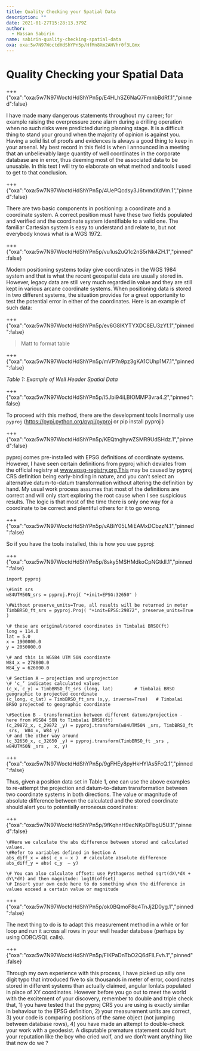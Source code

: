 ```yaml
---
title: Quality Checking your Spatial Data
description: ""
date: 2021-01-27T15:28:13.379Z
author:
  - Hassan Sabirin
name: sabirin-quality-checking-spatial-data
oxa: oxa:5w7N97WoctdHdShYPn5p/HfMn8Xm2AHVhr0f3LGmx
---
```


# Quality Checking your Spatial Data

+++ {"oxa":"oxa:5w7N97WoctdHdShYPn5p/E4HLhSZ6NaQ7FmnbBdRf.1","pinned":false}

I have made many dangerous statements throughout my career; for example raising the overpressure zone alarm during a drilling operation when no such risks were predicted during planning stage. It is a difficult thing to stand your ground when the majority of opinion is against you. Having a solid list of proofs and evidences is always a good thing to keep in your arsenal. My best record in this field is when I announced in a meeting that an unbelievably large quantity of well coordinates in the corporate database are in error, thus deeming most of the associated data to be unusable. In this text I will try to elaborate on what method and tools I used to get to that conclusion.

+++ {"oxa":"oxa:5w7N97WoctdHdShYPn5p/4UePQcdsy3J6tvmdXdVm.1","pinned":false}

There are two basic components in positioning: a coordinate and a coordinate system. A correct position must have these two fields populated and verified and the coordinate system identifiable to a valid one. The familiar Cartesian system is easy to understand and relate to, but not everybody knows what is a WGS 1972.

+++ {"oxa":"oxa:5w7N97WoctdHdShYPn5p/vu1us2uQ1c2nS5rNk4ZH.1","pinned":false}

Modern positioning systems today give coordinates in the WGS 1984 system and that is what the recent geospatial data are usually stored in. However, legacy data are still very much regarded in value and they are still kept in various arcane coordinate systems. When positioning data is stored in two different systems, the situation provides for a great opportunity to test the potential error in either of the coordinates. Here is an example of such data:

+++ {"oxa":"oxa:5w7N97WoctdHdShYPn5p/ev6G8lKYTYXDC8EU3zYf.1","pinned":false}

> Matt to format table

+++ {"oxa":"oxa:5w7N97WoctdHdShYPn5p/mVP7n9pz3gKA1CUhp1M7.1","pinned":false}

*Table 1: Example of Well Header Spatial Data*

+++ {"oxa":"oxa:5w7N97WoctdHdShYPn5p/I5Jbi94iLBIOMMP3vra4.2","pinned":false}

To proceed with this method, there are the development tools I normally use `pyproj` (<https://pypi.python.org/pypi/pyproj> or pip install pyproj )

+++ {"oxa":"oxa:5w7N97WoctdHdShYPn5p/KEQtnghywZSMR9UdSHdz.1","pinned":false}

pyproj comes pre-installed with EPSG definitions of coordinate systems. However, I have seen certain definitions from pyproj which deviates from the official registry at www.epsg-registry.org.This may be caused by pyproj CRS definition being early-binding in nature, and you can’t select an alternative datum-to-datum transformation without altering the definition by hand. My usual work process assumes that most of the definitions are correct and will only start exploring the root cause when I see suspicious results. The logic is that most of the time there is only one way for a coordinate to be correct and plentiful others for it to go wrong.

+++ {"oxa":"oxa:5w7N97WoctdHdShYPn5p/vABiY05LMiEAMxDCbzzN.1","pinned":false}

So if you have the tools installed, this is how you use pyproj:

+++ {"oxa":"oxa:5w7N97WoctdHdShYPn5p/8sky5MSHMdkoCpNGtkIl.1","pinned":false}

```null
import pyproj

\#init srs
w84UTM50N_srs = pyproj.Proj( "+init=EPSG:32650" ) 

\#Without preserve_units=True, all results will be returned in meter
TimbBRSO_ft_srs = pyproj.Proj( "+init=EPSG:29872", preserve_units=True )

\# these are original/stored coordinates in Timbalai BRSO(ft)
long = 114.0
lat = 5.0
x = 1900000.0
y = 2050000.0

\# and this is WGS84 UTM 50N coordinate
W84_x = 278000.0
W84_y = 626000.0

\# Section A – projection and unprojection
\# ‘c_’ indicates calculated values
(c_x, c_y) = TimbBRSO_ft_srs (long, lat)		# Timbalai BRSO geographic to projected coordinate
(c_long, c_lat) = TimbBRSO_ft_srs (x,y, inverse=True)	# Timbalai BRSO projected to geographic coordinate

\#Section B - transformation between different datums/projection - here from WGS84 50N to Timbalai BRSO(ft) 
(c_29872_x, c_29872 _y) = pyproj.transform(w84UTM50N _srs, TimbBRSO_ft _srs,  W84_x, W84_y)
\# and the other way around
(c_32650_x, c_32650 _y) = pyproj.transform(TimbBRSO_ft _srs , w84UTM50N _srs ,  x, y)
```

+++ {"oxa":"oxa:5w7N97WoctdHdShYPn5p/9gFHEy8pyHkHYlAs5FcQ.1","pinned":false}

Thus, given a position data set in Table 1, one can use the above examples to re-attempt the projection and datum-to-datum transformation between two coordinate systems in both directions. The value or magnitude of absolute difference between the calculated and the stored coordinate should alert you to potentially erroneous coordinates:

+++ {"oxa":"oxa:5w7N97WoctdHdShYPn5p/9fKqhnH9ecNKpDFbgU5U.1","pinned":false}

```null
\#Here we calculate the abs difference between stored and calculated values.
\#Refer to variables defined in Section A
abs_diff_x = abs( c_x – x )  # calculate absolute difference
abs_diff_y = abs( c_y  – y)

\# You can also calculate offset: use Pythagoras method sqrt(dX\*dX + dY\*dY) and then magnitude: log10(offset)
\# Insert your own code here to do something when the difference in values exceed a certain value or magnitude
```

+++ {"oxa":"oxa:5w7N97WoctdHdShYPn5p/ok0BQmoF8q4TnJj2D0yg.1","pinned":false}

The next thing to do is to adapt this measurement method in a while or for loop and run it across all rows in your well header database (perhaps by using ODBC/SQL calls).

+++ {"oxa":"oxa:5w7N97WoctdHdShYPn5p/FlKPaDnTbO2Q6dFlLFvh.1","pinned":false}

Through my own experience with this process, I have picked up silly one digit typo that introduced five to six thousands in meter of error, coordinates stored in different systems than actually claimed, angular lonlats populated in place of XY coordinates. However before you go out to meet the world with the excitement of your discovery, remember to double and triple check that, 1) you have tested that the pyproj CRS you are using is exactly similar in behaviour to the EPSG definition, 2) your measurement units are correct, 3) your code is comparing positions of the same object (not jumping between database rows), 4) you have made an attempt to double-check your work with a geodesist. A disputable premature statement could hurt your reputation like the boy who cried wolf, and we don’t want anything like that now do we ?

